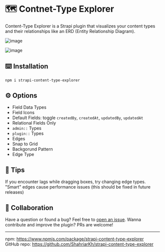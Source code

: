 # 🗺 Contnet-Type Explorer

Content-Type Explorer is a Strapi plugin that visualizes your content types and their relationships like an ERD (Entity Relationship Diagram).

![image](https://github.com/ShahriarKh/strapi-content-type-explorer/assets/31452340/0cac9494-5dc3-43ad-a1b2-d46a1c3ea26c)

![image](https://github.com/ShahriarKh/strapi-content-type-explorer/assets/31452340/5f7abe98-f626-4838-a1fb-5f6e72e6ec15)


## ⌨️ Installation
```bash
npm i strapi-content-type-explorer
```

## ⚙️ Options
- Field Data Types
- Field Icons
- Default Fields: toggle `createdBy`, `createdAt`, `updatedBy`, `updatedAt`
- Relational Fields Only
- `admin::` Types
- `plugin::` Types
- Edges
- Snap to Grid
- Backgorund Pattern
- Edge Type

## 🧭 Tips
If you encounter lags while dragging boxes, try changing edge types. "Smart" edges cause performance issues (this should be fixed in future releases)

## 🚀 Collaboration
Have a question or found a bug? Feel free to [open an issue](https://github.com/ShahriarKh/strapi-content-type-explorer/issues). Wanna contribute and improve the plugin? PRs are welcome!  

---
npm: https://www.npmjs.com/package/strapi-content-type-explorer  
GitHub repo: https://github.com/ShahriarKh/strapi-content-type-explorer
